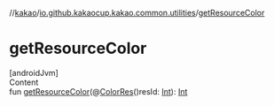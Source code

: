 //[kakao](../../index.md)/[io.github.kakaocup.kakao.common.utilities](index.md)/[getResourceColor](get-resource-color.md)



# getResourceColor  
[androidJvm]  
Content  
fun [getResourceColor](get-resource-color.md)(@[ColorRes](https://developer.android.com/reference/kotlin/androidx/annotation/ColorRes.html)()resId: [Int](https://kotlinlang.org/api/latest/jvm/stdlib/kotlin/-int/index.html)): [Int](https://kotlinlang.org/api/latest/jvm/stdlib/kotlin/-int/index.html)  




